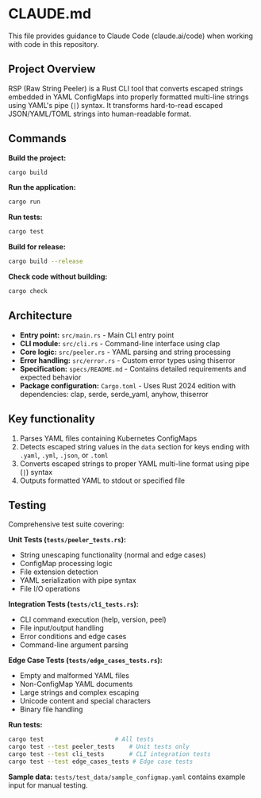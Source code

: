 # CLAUDE.md

This file provides guidance to Claude Code (claude.ai/code) when working with code in this repository.

## Project Overview

RSP (Raw String Peeler) is a Rust CLI tool that converts escaped strings embedded in YAML ConfigMaps into properly formatted multi-line strings using YAML's pipe (`|`) syntax. It transforms hard-to-read escaped JSON/YAML/TOML strings into human-readable format.

## Commands

**Build the project:**
```bash
cargo build
```

**Run the application:**
```bash
cargo run
```

**Run tests:**
```bash
cargo test
```

**Build for release:**
```bash
cargo build --release
```

**Check code without building:**
```bash
cargo check
```

## Architecture

- **Entry point:** `src/main.rs` - Main CLI entry point
- **CLI module:** `src/cli.rs` - Command-line interface using clap
- **Core logic:** `src/peeler.rs` - YAML parsing and string processing
- **Error handling:** `src/error.rs` - Custom error types using thiserror
- **Specification:** `specs/README.md` - Contains detailed requirements and expected behavior
- **Package configuration:** `Cargo.toml` - Uses Rust 2024 edition with dependencies: clap, serde, serde_yaml, anyhow, thiserror

## Key functionality

1. Parses YAML files containing Kubernetes ConfigMaps
2. Detects escaped string values in the `data` section for keys ending with `.yaml`, `.yml`, `.json`, or `.toml`
3. Converts escaped strings to proper YAML multi-line format using pipe (`|`) syntax
4. Outputs formatted YAML to stdout or specified file

## Testing

Comprehensive test suite covering:

**Unit Tests (`tests/peeler_tests.rs`):**
- String unescaping functionality (normal and edge cases)
- ConfigMap processing logic
- File extension detection
- YAML serialization with pipe syntax
- File I/O operations

**Integration Tests (`tests/cli_tests.rs`):**
- CLI command execution (help, version, peel)
- File input/output handling
- Error conditions and edge cases
- Command-line argument parsing

**Edge Case Tests (`tests/edge_cases_tests.rs`):**
- Empty and malformed YAML files
- Non-ConfigMap YAML documents
- Large strings and complex escaping
- Unicode content and special characters
- Binary file handling

**Run tests:**
```bash
cargo test                    # All tests
cargo test --test peeler_tests    # Unit tests only
cargo test --test cli_tests       # CLI integration tests
cargo test --test edge_cases_tests # Edge case tests
```

**Sample data:** `tests/test_data/sample_configmap.yaml` contains example input for manual testing.